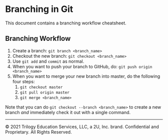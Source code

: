 # Branching in Git

This document contains a branching workflow cheatsheet.

## Branching Workflow

1. Create a branch: `git branch <branch_name>`
2. Checkout the new branch: `git checkout <branch_name>`
3. Use `git add` and `commit` as normal.
4. When you want to push your branch to GitHub, do: `git push origin <branch_name>`
5. When you want to merge your new branch into master, do the following four steps:
   1. `git checkout master`
   2. `git pull origin master`
   3. `git merge <branch_name>`

Note that you can do `git checkout --branch <branch_name>` to create a new branch _and_ immediately check it out with a single command.

- - -

© 2021 Trilogy Education Services, LLC, a 2U, Inc. brand. Confidential and Proprietary. All Rights Reserved.
